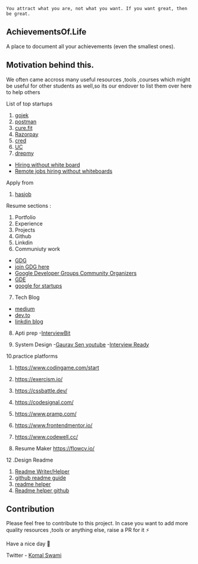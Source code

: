 ```
You attract what you are, not what you want. If you want great, then be great.
```
## AchievementsOf.Life

A place to document all your achievements (even the smallest ones).

## Motivation behind this.

We often came accross many useful resources ,tools ,courses which might be useful for other students as well,so its our endover to list them over here to help others 

List of top startups

1. [gojek](https://career.gojek.com/)
2. [postman]()
3. [cure.fit]()
4. [Razorpay]()
5. [cred]()
6. [UC]()
7. [drepmy]()

* [Hiring without white board](https://github.com/poteto/hiring-without-whiteboards)
* [Remote jobs hiring without whiteboards](https://github.com/trstringer/remote-jobs-hiring-without-whiteboards)

Apply from
1. [hasjob](https://hasjob.co/)

Resume sections :
1. Portfolio
2. Experience
3. Projects
4. Github
5. Linkdin
6. Communiuty work 
- [GDG](https://developers.google.com/community/gdg)
- [join GDG here](https://gdg.community.dev/gdg-pune/)
- [Google Developer Groups Community Organizers](https://developers.google.com/community/gdg/organizers)
- [GDE](https://developers.google.com/community/experts)
- [google for startups](https://startup.google.com/)

7. Tech Blog
- [medium](https://medium.com/)
- [dev.to](https://dev.to/)
- [linkdin blog](https://blog.linkedin.com/)

8. Apti prep
-[InterviewBit](https://www.interviewbit.com/)

9. System Design 
-[Gaurav Sen youtube](https://www.youtube.com/channel/UCRPMAqdtSgd0Ipeef7iFsKw)
-[Interview Ready](https://get.interviewready.io/)

10.practice platforms
1. https://www.codingame.com/start
2. https://exercism.io/
3. https://cssbattle.dev/
4. https://codesignal.com/
5. https://www.pramp.com/
6. https://www.frontendmentor.io/
7. https://www.codewell.cc/


11. Resume Maker
https://flowcv.io/

12 .Design Readme

1. [Readme Writer/Helper](https://readme.so/editor)
2. [github readme guide](https://medium.com/theleanprogrammer/a-beginner-guide-to-writing-a-stunning-github-profile-readme-6ee0e211f5a8)
3. [readme helper](https://github.com/anuraghazra/github-readme-stats/blob/master/themes/README.md)
4. [Readme helper github](https://github.com/rahuldkjain/github-profile-readme-generator)



## Contribution

Please feel free to contribute to this project. In case you want to add more quality resources ,tools  or anything else, raise a PR for it ⚡️

Have a nice day 🌻

Twitter - [Komal Swami](https://twitter.com/TechEra41746442)
